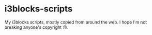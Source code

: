 # i3blocks-scripts
My i3blocks scripts, mostly copied from around the web. I hope I'm not
breaking anyone's copyright 🙃.
